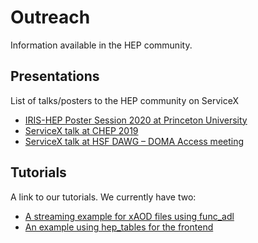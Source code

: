 # Outreach

Information available in the HEP community.

## Presentations

List of talks/posters to the HEP community on ServiceX

* [IRIS-HEP Poster Session 2020 at Princeton University](https://indico.cern.ch/event/894127/attachments/1996570/3331175/8_-_weinbergGalewsky-serviceX-irisHepReview.pdf)
* [ServiceX talk at CHEP 2019](https://indico.cern.ch/event/773049/contributions/3474438/attachments/1935769/3207764/BenGalewskyCHEP2019.pdf)
* [ServiceX talk at HSF DAWG – DOMA Access meeting](https://docs.google.com/presentation/d/1T3FszCMpnkvvdNuoXAUZuX10hHI-hp2m0-cKYABJWmE/edit#slide=id.g6458619ede_0_0)

## Tutorials

A link to our tutorials. We currently have two:

* [A streaming example for xAOD files using func_adl](https://github.com/d-w-liu/documentation/blob/1.0/ServiceX%20stuff/ElectronData_1.1.ipynb)
* [An example using hep_tables for the frontend](https://github.com/mweinberg2718/useful-scripts/blob/master/ServiceX_hep_tables_plotting.ipynb)
